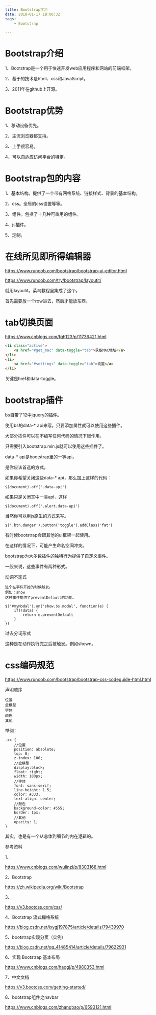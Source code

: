 ```yaml
---
title: Bootstrap学习
date: 2018-01-17 18:00:32
tags:
	- Bootstrap

---
```




# Bootstrap介绍

1、Bootstrap是一个用于快速开发web应用程序和网站的前端框架。

2、基于的技术是html、css和JavaScript。

3、2011年在github上开源。

# Bootstrap优势

1、移动设备优先。

2、主流浏览器都支持。

3、上手很容易。

4、可以自适应访问平台的特定。

# Bootstrap包的内容

1、基本结构。提供了一个带有网格系统、链接样式、背景的基本结构。

2、css。全局的css设置等等。

3、组件。包括了十几种可重用的组件。

4、js插件。

5、定制。

# 在线所见即所得编辑器

https://www.runoob.com/bootstrap/bootstrap-ui-editor.html

https://www.runoob.com/try/bootstrap/layoutit/

就用layoutit。菜鸟教程里集成了这个。

首先需要放一个row进去，然后才能放东西。



# tab切换页面

https://www.cnblogs.com/fqh123/p/11736421.html

```html
<li class="active">
    <a href="#get_mac" data-toggle="tab">获取MAC地址</a>
</li>
<li>
    <a href="#settings" data-toggle="tab">设置</a>
</li>
```

关键是href和data-toggle。

# bootstrap插件

bs自带了12中jquery的插件。

使用bs的data-* api来写，只要添加属性就可以使用这些插件。

大部分插件可以在不编写任何代码的情况下起作用。

只需要引入bootstrap.min.js就可以使用这些插件了。

data-* api是bootstrap里的一等api。

是你应该首选的方式。

如果你希望关闭这些data-* api，那么加上这样的代码：

```
$(document).off('.data-api')
```

如果只是关闭其中一类api，这样

```
$(document).off('.alert.data-api')
```

当然你可以用js原生的方式来写。

```
$('.btn.danger').button('toggle').addClass('fat')
```



有时候bootstrap会跟其他的ui框架一起使用。

在这样的情况下，可能产生命名空间冲突。



bootstrap为大多数插件的独特行为提供了自定义事件。

一般来说，这些事件有两种形式。

动词不定式

```
这个在事件开始的时候触发。
例如：show
这种事件提供了preventDefault的功能。

$('#myModal').on('show.bs.modal', function(e) {
	if(!data) {
		return e.preventDefault
	}
})
```



过去分词形式

这种是在动作执行完之后被触发。例如shown。



# css编码规范

https://www.runoob.com/bootstrap/bootstrap-css-codeguide-html.html

声明顺序

```
位置
盒模型
字体
颜色
其他
```

举例：

```
.xx {
	//位置
	position: absolute;
	top: 0;
	z-index: 100;
	//盒模型
	display:block;
	float: right;
	width: 100px;
	//字体
	font: sans-serif;
	line-height: 1.5;
	color: #333;
	text-align: center;
	//颜色
	background-color: #555;
	border: 1px;
	//其他
	opacity: 1;
}
```

其实，也是有一个从总体到细节的内在逻辑的。





参考资料

1、

https://www.cnblogs.com/wulinzi/p/8303168.html

2、Bootstrap

https://zh.wikipedia.org/wiki/Bootstrap

3、

https://v3.bootcss.com/css/

4、Bootstrap 流式栅格系统

https://blog.csdn.net/ixygj197875/article/details/79439970

5、bootstrap实现分页（实例）

https://blog.csdn.net/qq_41485414/article/details/79622931

6、实现 Bootstrap 基本布局

https://www.cnblogs.com/haogj/p/4980353.html

7、中文文档

https://v3.bootcss.com/getting-started/

8、bootstrap组件之navbar

https://www.cnblogs.com/zhangbao/p/6593121.html